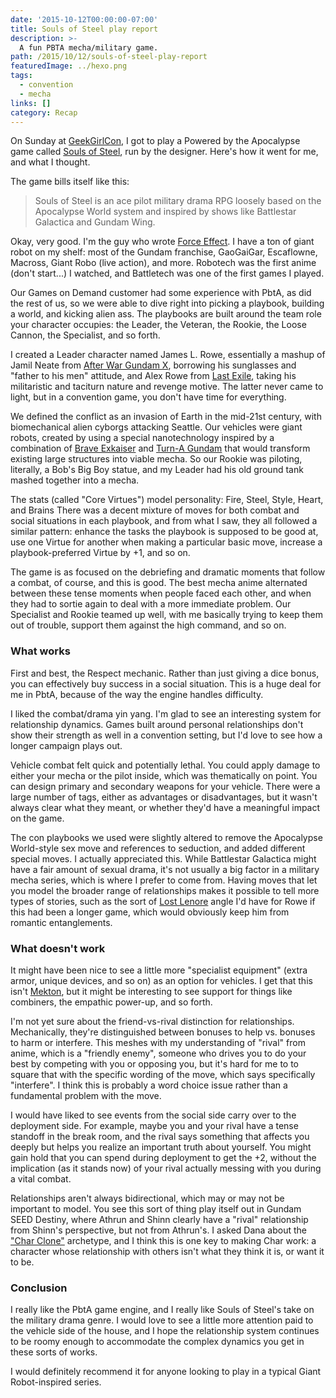 ```yaml
---
date: '2015-10-12T00:00:00-07:00'
title: Souls of Steel play report
description: >-
  A fun PBTA mecha/military game.
path: /2015/10/12/souls-of-steel-play-report
featuredImage: ../hexo.png
tags:
  - convention
  - mecha
links: []
category: Recap
---
```


On Sunday at [GeekGirlCon], I got to play a
Powered by the Apocalypse game called [Souls of Steel],
run by the designer.
Here's how it went for me, and what I thought.

<!-- more -->

The game bills itself like this:

> Souls of Steel is an ace pilot military drama RPG
> loosely based on the Apocalypse World system
> and inspired by shows like Battlestar Galactica and Gundam Wing.

Okay, very good. I'm the guy who wrote [Force Effect].
I have a ton of giant robot on my shelf: most of the Gundam franchise,
GaoGaiGar, Escaflowne, Macross, Giant Robo (live action), and more.
Robotech was the first anime (don't start...) I watched,
and Battletech was one of the first games I played.

Our Games on Demand customer had some experience with PbtA,
as did the rest of us, so we were able to dive right into picking
a playbook, building a world, and kicking alien ass.
The playbooks are built around the team role your character
occupies: the Leader, the Veteran, the Rookie, the Loose Cannon,
the Specialist, and so forth.

I created a Leader character named James L. Rowe,
essentially a mashup of Jamil Neate from
[After War Gundam X](https://en.wikipedia.org/wiki/After_War_Gundam_X),
borrowing his sunglasses and "father to his men" attitude,
and Alex Rowe from
[Last Exile](https://en.wikipedia.org/wiki/Last_Exile),
taking his militaristic and taciturn nature and revenge motive.
The latter never came to light,
but in a convention game, you don't have time for everything.

We defined the conflict as an invasion of Earth in the mid-21st century,
with biomechanical alien cyborgs attacking Seattle.
Our vehicles were giant robots, created by using a special nanotechnology
inspired by a combination of
[Brave Exkaiser](https://en.wikipedia.org/wiki/Brave_Exkaiser)
and [Turn-A Gundam](https://en.wikipedia.org/wiki/Turn_A_Gundam)
that would transform existing large structures into viable mecha.
So our Rookie was piloting, literally, a Bob's Big Boy statue,
and my Leader had his old ground tank mashed together into a mecha.

The stats (called "Core Virtues") model personality:
Fire, Steel, Style, Heart, and Brains
There was a decent mixture of moves for both combat and social situations
in each playbook, and from what I saw, they all followed a similar pattern:
enhance the tasks the playbook is supposed to be good at,
use one Virtue for another when making a particular basic move,
increase a playbook-preferred Virtue by +1, and so on.

The game is as focused on the debriefing and dramatic moments
that follow a combat, of course, and this is good.
The best mecha anime alternated between these tense moments
when people faced each other, and when they had to sortie
again to deal with a more immediate problem.
Our Specialist and Rookie teamed up well,
with me basically trying to keep them out of trouble,
support them against the high command, and so on.

### What works

First and best, the Respect mechanic.
Rather than just giving a dice bonus, you can effectively buy success
in a social situation.
This is a huge deal for me in PbtA, because of the way the engine handles difficulty.

I liked the combat/drama yin yang.
I'm glad to see an interesting system for relationship dynamics.
Games built around personal relationships don't show their strength
as well in a convention setting, but I'd love to see how a longer campaign
plays out.

Vehicle combat felt quick and potentially lethal.
You could apply damage to either your mecha or the pilot inside,
which was thematically on point.
You can design primary and secondary weapons for your vehicle.
There were a large number of tags, either as advantages or
disadvantages, but it wasn't always clear what they meant,
or whether they'd have a meaningful impact on the game.

The con playbooks we used were slightly altered to remove the Apocalypse World-style
sex move and references to seduction, and added different special moves.
I actually appreciated this. While Battlestar Galactica might have
a fair amount of sexual drama, it's not usually a big factor in
a military mecha series, which is where I prefer to come from.
Having moves that let you model the broader range of relationships
makes it possible to tell more types of stories, such as the
sort of [Lost Lenore](http://tvtropes.org/pmwiki/pmwiki.php/Main/TheLostLenore)
angle I'd have for Rowe if this had been a longer game,
which would obviously keep him from romantic entanglements.

### What doesn't work

It might have been nice to see a little more
"specialist equipment" (extra armor, unique devices, and so on)
as an option for vehicles.
I get that this isn't
[Mekton](http://tvtropes.org/pmwiki/pmwiki.php/TabletopGame/Mekton),
but it might be interesting to see support for things like combiners,
the empathic power-up, and so forth.

I'm not yet sure about the friend-vs-rival distinction for
relationships. Mechanically, they're distinguished between
bonuses to help vs. bonuses to harm or interfere.
This meshes with my understanding of "rival" from anime,
which is a "friendly enemy", someone who drives you to do your best
by competing with you or opposing you,
but it's hard for me to to square that with the specific wording
of the move, which says specifically "interfere".
I think this is probably a word choice issue rather than a fundamental
problem with the move.

I would have liked to see events from the social side carry over to the deployment side.
For example, maybe you and your rival have a tense standoff in the break
room, and the rival says something that affects you deeply but helps
you realize an important truth about yourself.
You might gain hold that you can spend during deployment to get the +2,
without the implication (as it stands now)
of your rival actually messing with you during a vital combat.

Relationships aren't always bidirectional, which may or may not be important to model.
You see this sort of thing play itself out in Gundam SEED Destiny,
where Athrun and Shinn clearly have a "rival" relationship from Shinn's
perspective, but not from Athrun's.
I asked Dana about the ["Char Clone"](http://tvtropes.org/pmwiki/pmwiki.php/Main/CharClone) archetype,
and I think this is one key to making Char work:
a character whose relationship with others isn't what they think it is,
or want it to be.

### Conclusion

I really like the PbtA game engine,
and I really like Souls of Steel's take on the military drama genre.
I would love to see a little more attention paid to the vehicle
side of the house,
and I hope the relationship system continues to be roomy
enough to accommodate the complex dynamics you get in these sorts of works.

I would definitely recommend it for anyone looking to play
in a typical Giant Robot-inspired series.

[Force Effect]: /2015/09/04/fiction/force-effect/
[GeekGirlCon]: http://geekgirlcon.com/
[Souls of Steel]: https://plus.google.com/communities/102943199048807904747
